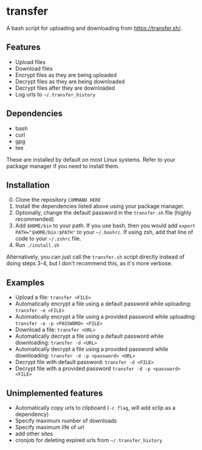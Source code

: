 # transfer

A bash script for uploading and downloading from <https://transfer.sh/>.

## Features

* Upload files
* Download files
* Encrypt files as they are being uploaded
* Decrypt files as they are being downloaded
* Decrypt files after they are downloaded
* Log urls to `~/.transfer_history`

## Dependencies

* bash
* curl
* gpg
* tee

These are installed by default on most Linux systems. Refer to your package manager if you need to install them.

## Installation

0) Clone the repository `COMMAND HERE`
1) Install the dependencies listed above using your package manager. 
2) Optionally, change the default password in the `transfer.sh` file (highly recommended)
3) Add `$HOME/bin` to your path. If you use bash, then you would add `export PATH="$HOME/bin:$PATH"` to your `~/.bashrc`. If using zsh, add that line of code to your `~/.zshrc` file.
4) Run `./install.sh`

Alternatively, you can just call the `transfer.sh` script directly instead of doing steps 3-4, but I don't recommend this, as it's more verbose.

## Examples

* Upload a file: `transfer <FILE>`
* Automatically encrypt a file using a default password while uploading: `transfer -e <FILE>`
* Automatically encrypt a file using a provided password while uploading: `transfer -e -p <PASSWORD> <FILE>`
* Download a file: `transfer <URL>`
* Automatically decrypt a file using a default password while downloading: `transfer -d <URL>`
* Automatically decrypt a file using a provided password while downloading: `transfer -d -p <password> <URL>`
* Decrypt file with default password: `transfer -d <FILE>`
* Decrypt file with a provided password `transfer -d -p <password> <FILE>`

## Unimplemented features

* Automatically copy urls to clipboard (`-c flag`, will add xclip as a dependency)
* Specify maximum number of downloads
* Specify maximum life of url
* add other sites
* cronjob for deleting expired urls from `~/.transfer_history`
